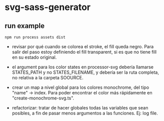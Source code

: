 # svg-sass-generator

## run example

`npm run process assets dist`

- revisar por qué cuando se colorea el stroke, el fill queda negro. Para salir del paso
  estoy definiendo el fill transparent, si es que no tiene fill en su estado original.

- el argument para los color states en processor-svg debería llamarse STATES_PATH y no STATES_FILENAME, y debería ser la ruta completa, no relativa a la carpeta SOOURCE.

- crear un map a nivel global para los colores monochrome, del tipo "name" -> index. Para poder encontrar el color más rápidamente en "create-monochrome-svg.ts".

- refactorizar: tratar de hacer globales todas las variables que sean posibles, a fin de pasar menos argumentos a las funciones. Ej: log file.
